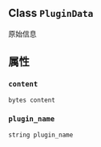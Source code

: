 

## Class  `PluginData` 
原始信息

## 属性


###  `content` 
 `bytes content` 

###  `plugin_name` 
 `string plugin_name` 


